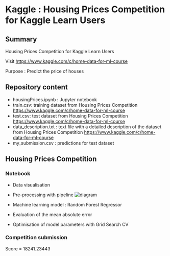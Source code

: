 # Kaggle : Housing Prices Competition for Kaggle Learn Users

## Summary

Housing Prices Competition for Kaggle Learn Users

Visit https://www.kaggle.com/c/home-data-for-ml-course

Purpose : Predict the price of houses

## Repository content

* housingPrices.ipynb : Jupyter notebook
* train.csv: training dataset from Housing Prices Competition https://www.kaggle.com/c/home-data-for-ml-course
* test.csv: test dataset from Housing Prices Competition https://www.kaggle.com/c/home-data-for-ml-course
* data_description.txt : text file with a detailed description of the dataset from Housing Prices Competition https://www.kaggle.com/c/home-data-for-ml-course
* my_submission.csv : predictions for test dataset

## Housing Prices Competition

### Notebook

* Data visualisation
* Pre-processing with pipeline
![diagram](https://user-images.githubusercontent.com/82372483/123261032-8c8c9980-d4f6-11eb-9752-672b39eb6ec2.png)

* Machine learning model : Random Forest Regressor
* Evaluation of the mean absolute error
* Optimisation of model parameters with Grid Search CV

### Competition submission
Score = 18241.23443
